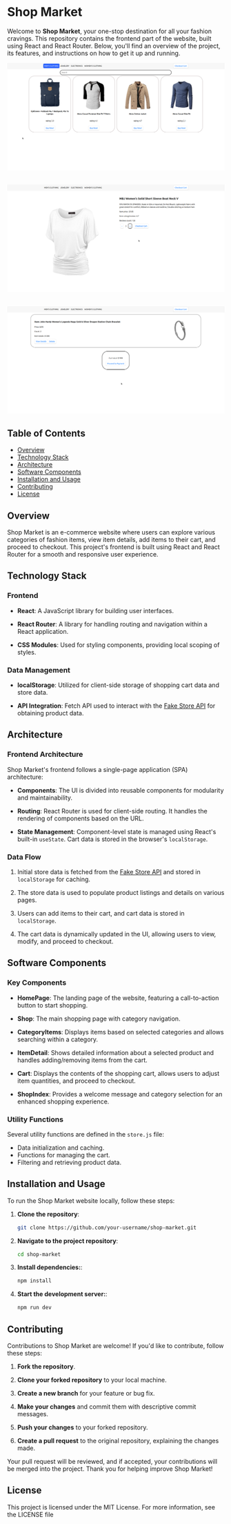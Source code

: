 # Shop Market

Welcome to **Shop Market**, your one-stop destination for all your fashion cravings. This repository contains the frontend part of the website, built using React and React Router. Below, you'll find an overview of the project, its features, and instructions on how to get it up and running.

![ShopMarket Screenshots](./src/assets/category.png)

##

##

![ShopMarket Screenshots](./src/assets/item.png)

##

##

![ShopMarket Screenshots](./src/assets/cart.png)

##

## Table of Contents

- [Overview](#overview)
- [Technology Stack](#technology-stack)
- [Architecture](#architecture)
- [Software Components](#software-components)
- [Installation and Usage](#installation-and-usage)
- [Contributing](#contributing)
- [License](#license)

## Overview

Shop Market is an e-commerce website where users can explore various categories of fashion items, view item details, add items to their cart, and proceed to checkout. This project's frontend is built using React and React Router for a smooth and responsive user experience.

## Technology Stack

### Frontend

- **React**: A JavaScript library for building user interfaces.

- **React Router**: A library for handling routing and navigation within a React application.

- **CSS Modules**: Used for styling components, providing local scoping of styles.

### Data Management

- **localStorage**: Utilized for client-side storage of shopping cart data and store data.

- **API Integration**: Fetch API used to interact with the [Fake Store API](https://fakestoreapi.com/products) for obtaining product data.

## Architecture

### Frontend Architecture

Shop Market's frontend follows a single-page application (SPA) architecture:

- **Components**: The UI is divided into reusable components for modularity and maintainability.

- **Routing**: React Router is used for client-side routing. It handles the rendering of components based on the URL.

- **State Management**: Component-level state is managed using React's built-in `useState`. Cart data is stored in the browser's `localStorage`.

### Data Flow

1. Initial store data is fetched from the [Fake Store API](https://fakestoreapi.com/products) and stored in `localStorage` for caching.

2. The store data is used to populate product listings and details on various pages.

3. Users can add items to their cart, and cart data is stored in `localStorage`.

4. The cart data is dynamically updated in the UI, allowing users to view, modify, and proceed to checkout.

## Software Components

### Key Components

- **HomePage**: The landing page of the website, featuring a call-to-action button to start shopping.

- **Shop**: The main shopping page with category navigation.

- **CategoryItems**: Displays items based on selected categories and allows searching within a category.

- **ItemDetail**: Shows detailed information about a selected product and handles adding/removing items from the cart.

- **Cart**: Displays the contents of the shopping cart, allows users to adjust item quantities, and proceed to checkout.

- **ShopIndex**: Provides a welcome message and category selection for an enhanced shopping experience.

### Utility Functions

Several utility functions are defined in the `store.js` file:

- Data initialization and caching.
- Functions for managing the cart.
- Filtering and retrieving product data.

## Installation and Usage

To run the Shop Market website locally, follow these steps:

1. **Clone the repository**:

   ```bash
   git clone https://github.com/your-username/shop-market.git
   ```

2. **Navigate to the project repository**:
   ```bash
   cd shop-market
   ```
3. **Install dependencies:**:
   ```bash
   npm install
   ```
4. **Start the development server:**:
   ```bash
   npm run dev
   ```

## Contributing

Contributions to Shop Market are welcome! If you'd like to contribute, follow these steps:

1. **Fork the repository**.

2. **Clone your forked repository** to your local machine.

3. **Create a new branch** for your feature or bug fix.

4. **Make your changes** and commit them with descriptive commit messages.

5. **Push your changes** to your forked repository.

6. **Create a pull request** to the original repository, explaining the changes made.

Your pull request will be reviewed, and if accepted, your contributions will be merged into the project. Thank you for helping improve Shop Market!

## License

This project is licensed under the MIT License. For more information, see the LICENSE file
